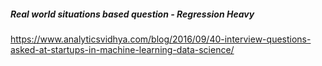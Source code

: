##### Real world situations based question - Regression Heavy
https://www.analyticsvidhya.com/blog/2016/09/40-interview-questions-asked-at-startups-in-machine-learning-data-science/
